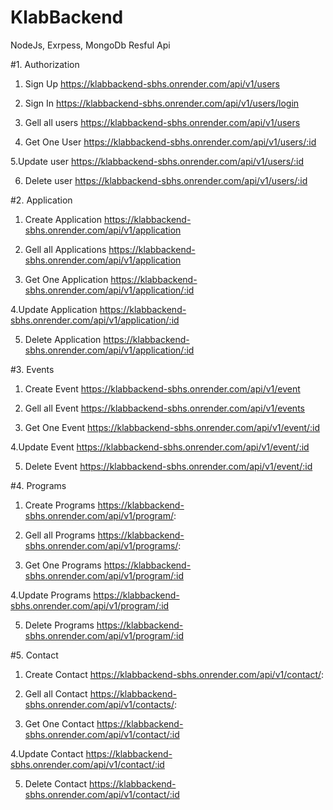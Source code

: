# KlabBackend
NodeJs, Exrpess, MongoDb Resful Api


#1. Authorization

1. Sign Up
    https://klabbackend-sbhs.onrender.com/api/v1/users


2. Sign In
    https://klabbackend-sbhs.onrender.com/api/v1/users/login


3. Gell all users
    https://klabbackend-sbhs.onrender.com/api/v1/users


4. Get One User
    https://klabbackend-sbhs.onrender.com/api/v1/users/:id


5.Update user
    https://klabbackend-sbhs.onrender.com/api/v1/users/:id


6. Delete user
    https://klabbackend-sbhs.onrender.com/api/v1/users/:id
    
#2. Application

1. Create Application
    https://klabbackend-sbhs.onrender.com/api/v1/application


2. Gell all Applications
    https://klabbackend-sbhs.onrender.com/api/v1/application


3. Get One Application
    https://klabbackend-sbhs.onrender.com/api/v1/application/:id


4.Update Application
    https://klabbackend-sbhs.onrender.com/api/v1/application/:id


5. Delete Application
    https://klabbackend-sbhs.onrender.com/api/v1/application/:id

#3. Events 

1. Create Event
    https://klabbackend-sbhs.onrender.com/api/v1/event


2. Gell all Event
    https://klabbackend-sbhs.onrender.com/api/v1/events


3. Get One Event
    https://klabbackend-sbhs.onrender.com/api/v1/event/:id


4.Update Event
    https://klabbackend-sbhs.onrender.com/api/v1/event/:id


5. Delete Event
    https://klabbackend-sbhs.onrender.com/api/v1/event/:id

#4. Programs 

1. Create Programs
    https://klabbackend-sbhs.onrender.com/api/v1/program/:


2. Gell all Programs
    https://klabbackend-sbhs.onrender.com/api/v1/programs/:


3. Get One Programs
    https://klabbackend-sbhs.onrender.com/api/v1/program/:id


4.Update Programs
    https://klabbackend-sbhs.onrender.com/api/v1/program/:id


5. Delete Programs
    https://klabbackend-sbhs.onrender.com/api/v1/program/:id

#5. Contact 

1. Create Contact
    https://klabbackend-sbhs.onrender.com/api/v1/contact/:


2. Gell all Contact
    https://klabbackend-sbhs.onrender.com/api/v1/contacts/:


3. Get One Contact
    https://klabbackend-sbhs.onrender.com/api/v1/contact/:id


4.Update Contact
    https://klabbackend-sbhs.onrender.com/api/v1/contact/:id


5. Delete Contact
    https://klabbackend-sbhs.onrender.com/api/v1/contact/:id